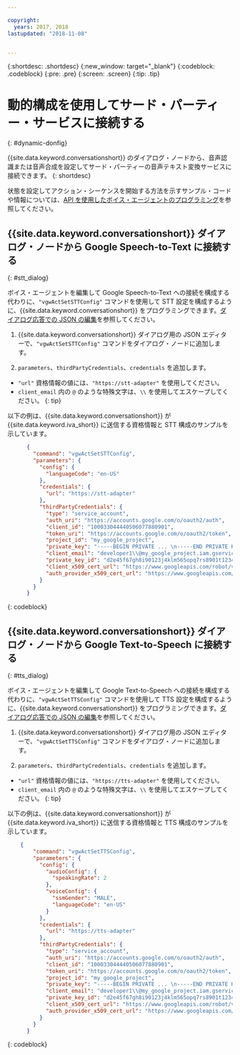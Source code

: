 ```yaml
---

copyright:
  years: 2017, 2018
lastupdated: "2018-11-08"


---
```


{:shortdesc: .shortdesc}
{:new_window: target="_blank"}
{:codeblock: .codeblock}
{:pre: .pre}
{:screen: .screen}
{:tip: .tip}


# 動的構成を使用してサード・パーティー・サービスに接続する
{: #dynamic-donfig}

{{site.data.keyword.conversationshort}} のダイアログ・ノードから、音声認識または音声合成を設定してサード・パーティーの音声テキスト変換サービスに接続できます。
{: shortdesc}

状態を設定してアクション・シーケンスを開始する方法を示すサンプル・コードや情報については、[API を使用したボイス・エージェントのプログラミング](api.html)を参照してください。

## {{site.data.keyword.conversationshort}} ダイアログ・ノードから Google Speech-to-Text に接続する
{: #stt_dialog}

ボイス・エージェントを編集して Google Speech-to-Text への接続を構成する代わりに、`"vgwActSetSTTConfig"` コマンドを使用して STT 設定を構成するように、{{site.data.keyword.conversationshort}} をプログラミングできます。[ダイアログ応答での JSON の編集](api.html#json-editor)を参照してください。

1. {{site.data.keyword.conversationshort}} ダイアログ用の JSON エディターで、`"vgwActSetSTTConfig"` コマンドをダイアログ・ノードに追加します。

1. `parameters`、`thirdPartyCredentials`、`credentials` を追加します。

  * `"url"` 資格情報の値には、`"https://stt-adapter"` を使用してください。
  * `client_email` 内の `@` のような特殊文字は、`\\` を使用してエスケープしてください。
  {: tip}

  以下の例は、{{site.data.keyword.conversationshort}} が {{site.data.keyword.iva_short}} に送信する資格情報と STT 構成のサンプルを示しています。

  ```json
        {
          "command": "vgwActSetSTTConfig",
          "parameters": {
            "config": {
              "languageCode": "en-US"
            },
            "credentials": {
              "url": "https://stt-adapter"
            },
            "thirdPartyCredentials": {
              "type": "service_account",
              "auth_uri": "https://accounts.google.com/o/oauth2/auth",
              "client_id": "100033044440506077880901",
              "token_uri": "https://accounts.google.com/o/oauth2/token",
              "project_id": "my_google_project",
              "private_key": "-----BEGIN PRIVATE ... \n-----END PRIVATE KEY-----\n",
              "client_email": "developer1\\@my_google_project.iam.gserviceaccount.com",
              "private_key_id": "d2e45f67gh8i90123j4klm565opq7rs8901t1234",
              "client_x509_cert_url": "https://www.googleapis.com/robot/v1/metadata/x509/developer1@my_google_project.iam.gserviceaccount.com",
              "auth_provider_x509_cert_url": "https://www.googleapis.com/oauth2/v1/certs"
            }
          }
        }
  ```
  {: codeblock}


## {{site.data.keyword.conversationshort}} ダイアログ・ノードから Google Text-to-Speech に接続する
{: #tts_dialog}

ボイス・エージェントを編集して Google Text-to-Speech への接続を構成する代わりに、`"vgwActSetTTSConfig"` コマンドを使用して TTS 設定を構成するように、{{site.data.keyword.conversationshort}} をプログラミングできます。[ダイアログ応答での JSON の編集](api.html#json-editor)を参照してください。

1. {{site.data.keyword.conversationshort}} ダイアログ用の JSON エディターで、`"vgwActSetTTSConfig"` コマンドをダイアログ・ノードに追加します。

1. `parameters`、`thirdPartyCredentials`、`credentials` を追加します。

  * `"url"` 資格情報の値には、`"https://tts-adapter"` を使用してください。
  * `client_email` 内の `@` のような特殊文字は、`\\` を使用してエスケープしてください。
  {: tip}

  以下の例は、{{site.data.keyword.conversationshort}} が {{site.data.keyword.iva_short}} に送信する資格情報と TTS 構成のサンプルを示しています。

  ```json
      {
          "command": "vgwActSetTTSConfig",
          "parameters": {
            "config": {
              "audioConfig": {
                "speakingRate": 2
              },
              "voiceConfig": {
                "ssmGender": "MALE",
                "languageCode": "en-US"
              }
            },
            "credentials": {
              "url": "https://tts-adapter"
            },
            "thirdPartyCredentials": {
              "type": "service_account",
              "auth_uri": "https://accounts.google.com/o/oauth2/auth",
              "client_id": "100033044440506077880901",
              "token_uri": "https://accounts.google.com/o/oauth2/token",
              "project_id": "my_google_project",
              "private_key": "-----BEGIN PRIVATE ... \n-----END PRIVATE KEY-----\n",
              "client_email": "developer1\\@my_google_project.iam.gserviceaccount.com",
              "private_key_id": "d2e45f67gh8i90123j4klm565opq7rs8901t1234",
              "client_x509_cert_url": "https://www.googleapis.com/robot/v1/metadata/x509/developer1@my_google_project.iam.gserviceaccount.com",
              "auth_provider_x509_cert_url": "https://www.googleapis.com/oauth2/v1/certs"
            }
          }
        }
  ```
  {: codeblock}
